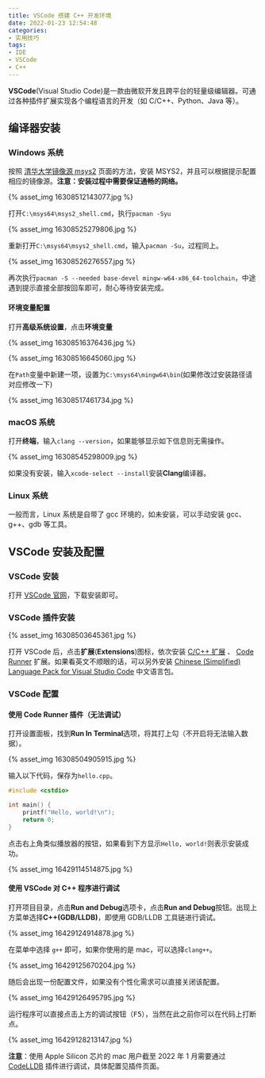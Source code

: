 ```yaml
---
title: VSCode 搭建 C++ 开发环境
date: 2022-01-23 12:54:48
categories:
- 实用技巧
tags:
- IDE
- VSCode
- C++
---
```

**VSCode**(Visual Studio Code)是一款由微软开发且跨平台的轻量级编辑器。可通过各种插件扩展实现各个编程语言的开发（如 C/C++、Python、Java 等）。

## 编译器安装

### Windows 系统

按照 [清华大学镜像源 msys2](https://mirrors.tuna.tsinghua.edu.cn/help/msys2/) 页面的方法，安装 MSYS2，并且可以根据提示配置相应的镜像源。**注意：安装过程中需要保证通畅的网络。**

{% asset_img 16308512143077.jpg %}

打开`C:\msys64\msys2_shell.cmd`，执行`pacman -Syu`

{% asset_img 16308525279806.jpg %}

重新打开`C:\msys64\msys2_shell.cmd`，输入`pacman -Su`，过程同上。

{% asset_img 16308526276557.jpg %}

再次执行`pacman -S --needed base-devel mingw-w64-x86_64-toolchain`，中途遇到提示直接全部按回车即可，耐心等待安装完成。

#### 环境变量配置

打开**高级系统设置**，点击**环境变量**

{% asset_img 16308516376436.jpg %}

{% asset_img 16308516645060.jpg %}

在`Path`变量中新建一项，设置为`C:\msys64\mingw64\bin`(如果修改过安装路径请对应修改一下)

{% asset_img 16308517461734.jpg %}

### macOS 系统

打开**终端**，输入`clang --version`，如果能够显示如下信息则无需操作。

{% asset_img 16308545298009.jpg %}

如果没有安装，输入`xcode-select --install`安装**Clang**编译器。

### Linux 系统

一般而言，Linux 系统是自带了 gcc 环境的，如未安装，可以手动安装 gcc、g++、gdb 等工具。

## VSCode 安装及配置

### VSCode 安装

打开 [VSCode 官网](https://code.visualstudio.com/)，下载安装即可。

### VSCode 插件安装

{% asset_img 16308503645361.jpg %}

打开 VSCode 后，点击**扩展**(**Extensions**)图标，依次安装 [C/C++ 扩展](https://marketplace.visualstudio.com/items?itemName=ms-vscode.cpptools) 、 [Code Runner](https://marketplace.visualstudio.com/items?itemName=formulahendry.code-runner) 扩展。如果看英文不顺眼的话，可以另外安装 [Chinese (Simplified) Language Pack for Visual Studio Code](https://marketplace.visualstudio.com/items?itemName=MS-CEINTL.vscode-language-pack-zh-hans) 中文语言包。

### VSCode 配置

#### 使用 Code Runner 插件（无法调试）

打开设置面板，找到**Run In Terminal**选项，将其打上勾（不开启将无法输入数据）。

{% asset_img 16308504905915.jpg %}

输入以下代码，保存为`hello.cpp`。

```cpp
#include <cstdio>

int main() {
    printf("Hello, world!\n");
    return 0;
}
```

点击右上角类似播放器的按钮，如果看到下方显示`Hello, world!`则表示安装成功。

{% asset_img 16429114514875.jpg %}

#### 使用 VSCode 对 C++ 程序进行调试

打开项目目录，点击**Run and Debug**选项卡，点击**Run and Debug**按钮。出现上方菜单选择**C++(GDB/LLDB)**，即使用 GDB/LLDB 工具链进行调试。

{% asset_img 16429124914878.jpg %}

在菜单中选择 `g++` 即可，如果你使用的是 mac，可以选择`clang++`。

{% asset_img 16429125670204.jpg %}

随后会出现一份配置文件，如果没有个性化需求可以直接关闭该配置。

{% asset_img 16429126495795.jpg %}

运行程序可以直接点击上方的调试按钮（<kbd>F5</kbd>），当然在此之前你可以在代码上打断点。

{% asset_img 16429128213147.jpg %}

**注意**：使用 Apple Silicon 芯片的 mac 用户截至 2022 年 1 月需要通过 [CodeLLDB](https://marketplace.visualstudio.com/items?itemName=vadimcn.vscode-lldb) 插件进行调试，具体配置见插件页面。
